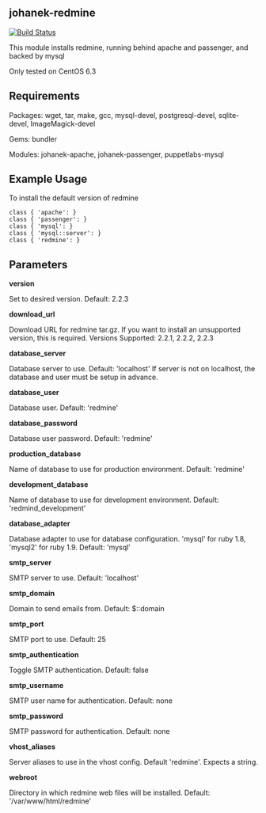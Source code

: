 johanek-redmine
---------------

[![Build Status](https://travis-ci.org/johanek/johanek-redmine.png)](http://travis-ci.org/johanek/johanek-redmine)

This module installs redmine, running behind apache and passenger, and backed by mysql

Only tested on CentOS 6.3

Requirements
------------

Packages: wget, tar, make, gcc, mysql-devel, postgresql-devel, sqlite-devel, ImageMagick-devel

Gems: bundler

Modules: johanek-apache, johanek-passenger, puppetlabs-mysql

Example Usage
-------------

To install the default version of redmine 

    class { 'apache': }
    class { 'passenger': }
    class { 'mysql': }
    class { 'mysql::server': }
    class { 'redmine': }

Parameters
----------

**version**

  Set to desired version. Default: 2.2.3

**download_url**

  Download URL for redmine tar.gz. If you want to install an unsupported version, this is required.
  Versions Supported: 2.2.1, 2.2.2, 2.2.3

**database_server**

  Database server to use. Default: 'localhost'
  If server is not on localhost, the database and user must be setup in advance.

**database_user**

  Database user. Default: 'redmine'

**database_password**

  Database user password. Default: 'redmine'

**production_database**

  Name of database to use for production environment. Default: 'redmine'

**development_database**

  Name of database to use for development environment. Default: 'redmind_development'

**database_adapter**

  Database adapter to use for database configuration. 'mysql' for ruby 1.8, 'mysql2' for ruby 1.9. Default: 'mysql'

**smtp_server**

  SMTP server to use. Default: 'localhost'

**smtp_domain**

  Domain to send emails from. Default: $::domain

**smtp_port**

  SMTP port to use. Default: 25

**smtp_authentication**

  Toggle SMTP authentication. Default: false

**smtp_username**

  SMTP user name for authentication. Default: none

**smtp_password**

  SMTP password for authentication. Default: none

**vhost_aliases**

  Server aliases to use in the vhost config. Default 'redmine'. Expects a string.

**webroot**

  Directory in which redmine web files will be installed. Default: '/var/www/html/redmine'

